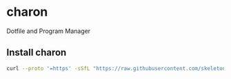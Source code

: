 # charon
Dotfile and Program Manager

## Install charon

```bash
curl --proto '=https' -sSfL "https://raw.githubusercontent.com/skeletony007/charon/main/install" | sh
```

